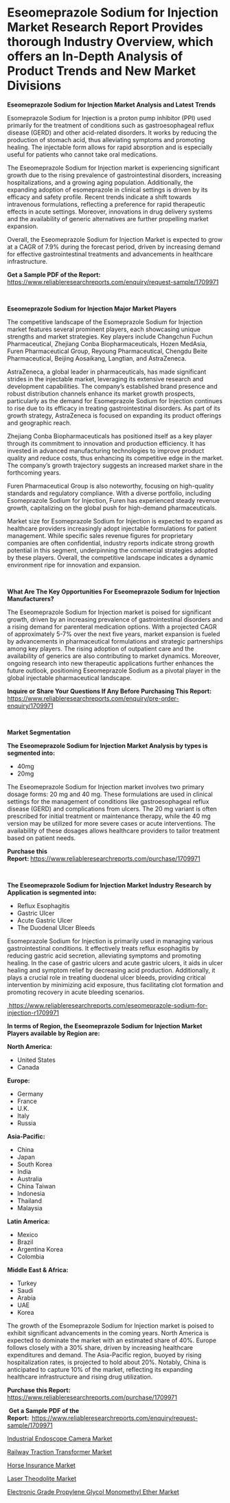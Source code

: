<p><h1>Eseomeprazole Sodium for Injection Market Research Report Provides thorough Industry Overview, which offers an In-Depth Analysis of Product Trends and New Market Divisions</h1></p><p><strong>Eseomeprazole Sodium for Injection Market Analysis and Latest Trends</strong></p>
<p><p>Esomeprazole Sodium for Injection is a proton pump inhibitor (PPI) used primarily for the treatment of conditions such as gastroesophageal reflux disease (GERD) and other acid-related disorders. It works by reducing the production of stomach acid, thus alleviating symptoms and promoting healing. The injectable form allows for rapid absorption and is especially useful for patients who cannot take oral medications.</p><p>The Eseomeprazole Sodium for Injection market is experiencing significant growth due to the rising prevalence of gastrointestinal disorders, increasing hospitalizations, and a growing aging population. Additionally, the expanding adoption of esomeprazole in clinical settings is driven by its efficacy and safety profile. Recent trends indicate a shift towards intravenous formulations, reflecting a preference for rapid therapeutic effects in acute settings. Moreover, innovations in drug delivery systems and the availability of generic alternatives are further propelling market expansion.</p><p>Overall, the Eseomeprazole Sodium for Injection Market is expected to grow at a CAGR of 7.9% during the forecast period, driven by increasing demand for effective gastrointestinal treatments and advancements in healthcare infrastructure.</p></p>
<p><strong>Get a Sample PDF of the Report:&nbsp;</strong> <a href="https://www.reliableresearchreports.com/enquiry/request-sample/1709971?utm_campaign=1563&utm_medium=2&utm_source=Github&utm_content=ia&utm_term=22102024&utm_id=eseomeprazole-sodium-for-injection">https://www.reliableresearchreports.com/enquiry/request-sample/1709971</a></p>
<p>&nbsp;</p>
<p><strong>Eseomeprazole Sodium for Injection Major Market Players</strong></p>
<p><p>The competitive landscape of the Esomeprazole Sodium for Injection market features several prominent players, each showcasing unique strengths and market strategies. Key players include Changchun Fuchun Pharmaceutical, Zhejiang Conba Biopharmaceuticals, Hozen MedAsia, Furen Pharmaceutical Group, Reyoung Pharmaceutical, Chengdu Beite Pharmaceutical, Beijing Aosaikang, Langtian, and AstraZeneca.</p><p>AstraZeneca, a global leader in pharmaceuticals, has made significant strides in the injectable market, leveraging its extensive research and development capabilities. The company’s established brand presence and robust distribution channels enhance its market growth prospects, particularly as the demand for Esomeprazole Sodium for Injection continues to rise due to its efficacy in treating gastrointestinal disorders. As part of its growth strategy, AstraZeneca is focused on expanding its product offerings and geographic reach.</p><p>Zhejiang Conba Biopharmaceuticals has positioned itself as a key player through its commitment to innovation and production efficiency. It has invested in advanced manufacturing technologies to improve product quality and reduce costs, thus enhancing its competitive edge in the market. The company’s growth trajectory suggests an increased market share in the forthcoming years.</p><p>Furen Pharmaceutical Group is also noteworthy, focusing on high-quality standards and regulatory compliance. With a diverse portfolio, including Esomeprazole Sodium for Injection, Furen has experienced steady revenue growth, capitalizing on the global push for high-demand pharmaceuticals.</p><p>Market size for Esomeprazole Sodium for Injection is expected to expand as healthcare providers increasingly adopt injectable formulations for patient management. While specific sales revenue figures for proprietary companies are often confidential, industry reports indicate strong growth potential in this segment, underpinning the commercial strategies adopted by these players. Overall, the competitive landscape indicates a dynamic environment ripe for innovation and expansion.</p></p>
<p>&nbsp;</p>
<p><strong>What Are The Key Opportunities For Eseomeprazole Sodium for Injection Manufacturers?</strong></p>
<p><p>The Eseomeprazole Sodium for Injection market is poised for significant growth, driven by an increasing prevalence of gastrointestinal disorders and a rising demand for parenteral medication options. With a projected CAGR of approximately 5-7% over the next five years, market expansion is fueled by advancements in pharmaceutical formulations and strategic partnerships among key players. The rising adoption of outpatient care and the availability of generics are also contributing to market dynamics. Moreover, ongoing research into new therapeutic applications further enhances the future outlook, positioning Eseomeprazole Sodium as a pivotal player in the global injectable pharmaceutical landscape.</p></p>
<p><strong>Inquire or Share Your Questions If Any Before Purchasing This Report:</strong> <a href="https://www.reliableresearchreports.com/enquiry/pre-order-enquiry/1709971?utm_campaign=1563&utm_medium=2&utm_source=Github&utm_content=ia&utm_term=22102024&utm_id=eseomeprazole-sodium-for-injection">https://www.reliableresearchreports.com/enquiry/pre-order-enquiry/1709971</a></p>
<p>&nbsp;</p>
<p><strong>Market Segmentation</strong></p>
<p><strong>The Eseomeprazole Sodium for Injection Market Analysis by types is segmented into:</strong></p>
<p><ul><li>40mg</li><li>20mg</li></ul></p>
<p><p>The Eseomeprazole Sodium for Injection market involves two primary dosage forms: 20 mg and 40 mg. These formulations are used in clinical settings for the management of conditions like gastroesophageal reflux disease (GERD) and complications from ulcers. The 20 mg variant is often prescribed for initial treatment or maintenance therapy, while the 40 mg version may be utilized for more severe cases or acute interventions. The availability of these dosages allows healthcare providers to tailor treatment based on patient needs.</p></p>
<p><strong>Purchase this Report:&nbsp;</strong><a href="https://www.reliableresearchreports.com/purchase/1709971?utm_campaign=1563&utm_medium=2&utm_source=Github&utm_content=ia&utm_term=22102024&utm_id=eseomeprazole-sodium-for-injection">https://www.reliableresearchreports.com/purchase/1709971</a></p>
<p>&nbsp;</p>
<p><strong>The Eseomeprazole Sodium for Injection Market Industry Research by Application is segmented into:</strong></p>
<p><ul><li>Reflux Esophagitis</li><li>Gastric Ulcer</li><li>Acute Gastric Ulcer</li><li>The Duodenal Ulcer Bleeds</li></ul></p>
<p><p>Esomeprazole Sodium for Injection is primarily used in managing various gastrointestinal conditions. It effectively treats reflux esophagitis by reducing gastric acid secretion, alleviating symptoms and promoting healing. In the case of gastric ulcers and acute gastric ulcers, it aids in ulcer healing and symptom relief by decreasing acid production. Additionally, it plays a crucial role in treating duodenal ulcer bleeds, providing critical intervention by minimizing acid exposure, thus facilitating clot formation and promoting recovery in acute bleeding scenarios.</p></p>
<p><a href="https://www.reliableresearchreports.com/eseomeprazole-sodium-for-injection-r1709971?utm_campaign=1563&utm_medium=2&utm_source=Github&utm_content=ia&utm_term=22102024&utm_id=eseomeprazole-sodium-for-injection">&nbsp;https://www.reliableresearchreports.com/eseomeprazole-sodium-for-injection-r1709971</a></p>
<p><strong>In terms of Region, the Eseomeprazole Sodium for Injection Market Players available by Region are:</strong></p>
<p>
    <p> <strong> North America: </strong>
        <ul>
            <li>United States</li>
            <li>Canada</li>
        </ul>
        </p> 
    <p> <strong> Europe: </strong>
        <ul>
            <li>Germany</li>
            <li>France</li>
            <li>U.K.</li>
            <li>Italy</li>
            <li>Russia</li>
        </ul>
        </p> 
    <p> <strong> Asia-Pacific: </strong>
        <ul>
            <li>China</li>
            <li>Japan</li>
            <li>South Korea</li>
            <li>India</li>
            <li>Australia</li>
            <li>China Taiwan</li>
            <li>Indonesia</li>
            <li>Thailand</li>
            <li>Malaysia</li>
        </ul>
        </p> 
    <p> <strong> Latin America: </strong>
        <ul>
            <li>Mexico</li>
            <li>Brazil</li>
            <li>Argentina Korea</li>
            <li>Colombia</li>
        </ul>
        </p> 
    <p> <strong> Middle East & Africa: </strong>
        <ul>
            <li>Turkey</li>
            <li>Saudi</li>
            <li>Arabia</li>
            <li>UAE</li>
            <li>Korea</li>
        </ul>
    </p>
    </p>
<p><p>The growth of the Esomeprazole Sodium for Injection market is poised to exhibit significant advancements in the coming years. North America is expected to dominate the market with an estimated share of 40%. Europe follows closely with a 30% share, driven by increasing healthcare expenditures and demand. The Asia-Pacific region, buoyed by rising hospitalization rates, is projected to hold about 20%. Notably, China is anticipated to capture 10% of the market, reflecting its expanding healthcare infrastructure and rising drug utilization.</p></p>
<p><strong>Purchase this Report: </strong><a href="https://www.reliableresearchreports.com/purchase/1709971?utm_campaign=1563&utm_medium=2&utm_source=Github&utm_content=ia&utm_term=22102024&utm_id=eseomeprazole-sodium-for-injection">https://www.reliableresearchreports.com/purchase/1709971</a></p>
<p>&nbsp;<strong>Get a Sample PDF of the Report:&nbsp;&nbsp;</strong><a href="https://www.reliableresearchreports.com/enquiry/request-sample/1709971?utm_campaign=1563&utm_medium=2&utm_source=Github&utm_content=ia&utm_term=22102024&utm_id=eseomeprazole-sodium-for-injection">https://www.reliableresearchreports.com/enquiry/request-sample/1709971</a></p>
<p><strong></strong></p>
<p><p><a href="https://www.linkedin.com/pulse/industrial-endoscope-camera-market-emerging-trends-vgdie?utm_campaign=1563&utm_medium=2&utm_source=Github&utm_content=ia&utm_term=22102024&utm_id=eseomeprazole-sodium-for-injection">Industrial Endoscope Camera Market</a></p><p><a href="https://www.linkedin.com/pulse/global-railway-traction-transformer-market-sector2024--3or3e?utm_campaign=1563&utm_medium=2&utm_source=Github&utm_content=ia&utm_term=22102024&utm_id=eseomeprazole-sodium-for-injection">Railway Traction Transformer Market</a></p><p><a href="https://www.linkedin.com/pulse/horse-insurance-market-research-report-2024-2031-amara-market-jycye?utm_campaign=1563&utm_medium=2&utm_source=Github&utm_content=ia&utm_term=22102024&utm_id=eseomeprazole-sodium-for-injection">Horse Insurance Market</a></p><p><a href="https://www.linkedin.com/pulse/future-ready-strategic-insights-global-laser-theodolite-qnxbe?utm_campaign=1563&utm_medium=2&utm_source=Github&utm_content=ia&utm_term=22102024&utm_id=eseomeprazole-sodium-for-injection">Laser Theodolite Market</a></p><p><a href="https://github.com/petbigbeepjn/Market-Research-Report-List-1/blob/main/electronic-grade-propylene-glycol-monomethyl-ether-market.md?utm_campaign=1563&utm_medium=2&utm_source=Github&utm_content=ia&utm_term=22102024&utm_id=eseomeprazole-sodium-for-injection">Electronic Grade Propylene Glycol Monomethyl Ether Market</a></p></p>